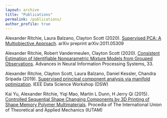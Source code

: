 ```yaml
---
layout: archive
title: "Publications"
permalink: /publications/
author_profile: true
---
```

Alexander Ritchie, Laura Balzano, Clayton Scott (2020). [Supervised PCA: A Multiobjective Approach](https://arxiv.org/pdf/2011.05309.pdf). arXiv preprint 	arXiv:2011.05309

Alexander Ritchie, Robert Vandermeulen, Clayton Scott (2020). [Consistent Estimation of Identifiable Nonparametric Mixture Models from Grouped Observations](https://papers.nips.cc/paper/2020/file/866d90e0921ac7b024b47d672445a086-Paper.pdf). Advances in Neural Information Processing Systems, 33.

Alexander Ritchie, Clayton Scott, Laura Balzano, Daniel Kessler, Chandra Sripada (2019). [Supervised principal component analysis via manifold optimization](../files/dsw2019lspca.pdf). IEEE Data Science Workshop (DSW)

Kai Yu, Alexander Ritchie, Yiqi Mao, Martin L Dunn, H Jerry Qi (2015). [Controlled Sequential Shape Changing Components by 3D Printing of Shape Memory Polymer Multimaterials](../files/controlled_shape.pdf). Procedia of The International Union of Theoretical and Applied Mechanics (IUTAM)
